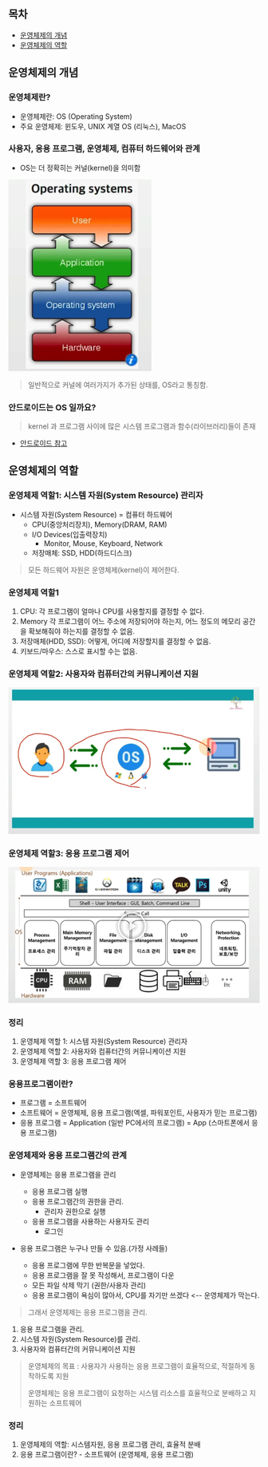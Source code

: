 ## 목차
- [운영체제의 개념](#운영체제의-개념)
- [운영체제의 역할](#운영체제의-역할)

## 운영체제의 개념

### 운영체제란?
- 운영체제란: OS (Operating System)
- 주요 운영체제: 윈도우, UNIX 계열 OS (리눅스), MacOS 

### 사용자, 응용 프로그램, 운영체제, 컴퓨터 하드웨어와 관계
- OS는 더 정확히는 커널(kernel)을 의미함

![](img/2022-04-20-22-28-51.png)

> 일반적으로 커널에 여러가지가 추가된 상태를, OS라고 통칭함.


### 안드로이드는 OS 일까요?
> kernel 과 프로그램 사이에 많은 시스템 프로그램과 함수(라이브러리)들이 존재

- [안드로이드 참고](https://ko.wikipedia.org/wiki/%EC%95%88%EB%93%9C%EB%A1%9C%EC%9D%B4%EB%93%9C_(%EC%9A%B4%EC%98%81_%EC%B2%B4%EC%A0%9C))

## 운영체제의 역할

### 운영체제 역할1: 시스템 자원(System Resource) 관리자
- 시스템 자원(System Resource) = 컴퓨터 하드웨어
    - CPU(중앙처리장치), Memory(DRAM, RAM)
    - I/O Devices(입출력장치)
        - Monitor, Mouse, Keyboard, Network
    - 저장매체: SSD, HDD(하드디스크) 
> 모든 하드웨어 자원은 운영체제(kernel)이 제어한다.

### 운영체제 역할1
1. CPU: 각 프로그램이 얼마나 CPU를 사용할지를 결정할 수 없다.
2. Memory 각 프로그램이 어느 주소에 저장되어야 하는지, 어느 정도의 메모리 공간을 확보해줘야 하는지를 결정할 수 없음.
3. 저장매체(HDD, SSD): 어떻게, 어디에 저장할지를 결정할 수 없음.
4. 키보드/마우스: 스스로 표시할 수는 없음.

### 운영체제 역할2: 사용자와 컴퓨터간의 커뮤니케이션 지원

![](img/2022-04-21-06-25-03.png)

### 운영체제 역할3: 응용 프로그램 제어

![](img/2022-04-21-06-26-00.png)

### 정리
1. 운영체제 역할 1: 시스템 자원(System Resource) 관리자
2. 운영체제 역할 2: 사용자와 컴퓨터간의 커뮤니케이션 지원
3. 운영체제 역할 3: 응용 프로그램 제어

### 응용프로그램이란?
- 프로그램 = 소프트웨어
- 소프트웨어 = 운영체제, 응용 프로그램(엑셀, 파워포인트, 사용자가 믿는 프로그램)
- 응용 프로그램 = Application (일반 PC에서의 프로그램) = App (스마트폰에서 응용 프로그램)

### 운영체제와 응용 프로그램간의 관계
- 운영체제는 응용 프로그램을 관리
    - 응용 프로그램 실행
    - 응용 프로그램간의 권한을 관리.
        - 관리자 권한으로 실행
    - 응용 프로그램을 사용하는 사용자도 관리
        - 로그인

- 응용 프로그램은 누구나 만들 수 있음.(가정 사례들)
    - 응용 프로그램에 무한 반복문을 넣었다.
    - 응용 프로그램을 잘 못 작성해서, 프로그램이 다운
    - 모든 파일 삭제 막기 (권한/사용자 관리)
    - 응용 프로그램이 욕심이 많아서, CPU를 자기만 쓰겠다 <-- 운영체제가 막는다.

> 그래서 운영체제는 응용 프로그램을 관리.

1. 응용 프로그램을 관리.
2. 시스템 자원(System Resource)를 관리.
3. 사용자와 컴퓨터간의 커뮤니케이션 지원

> 운영체제의 목표 : 사용자가 사용하는 응용 프로그램이 효율적으로, 적절하게 동작하도록 지원
>
> 운영체제는 응용 프로그램이 요청하는 시스템 리소스를 효율적으로 분배하고 지원하는 소프트웨어

### 정리
1. 운영체제의 역할: 시스템자원, 응용 프로그램 관리, 효율적 분배
2. 응용 프로그램이란? - 소프트웨어 (운영체제, 응용 프로그램)